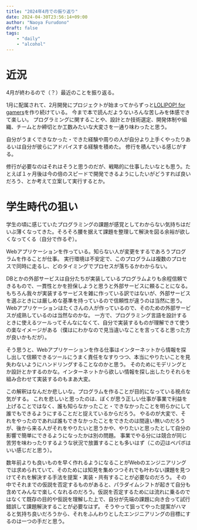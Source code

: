 ```yaml
---
title: "2024年4月での振り返り"
date: 2024-04-30T23:56:14+09:00
author: "Naoya Furudono"
draft: false
tags:
    - "daily"
    - "alcohol"
---
```


# 近況

4月が終わるので（？）最近のことを振り返る。

1月に配属されて、2月開発にプロジェクトが始まってからずっと[LOLIPOP! for gamers](https://gamers.lolipop.jp/)を作り続けている。
今まで本で読んだようないろんな苦しみを体感できて楽しい。
プログラミングに関することや、設計とか技術選定、開発体制や組織、チームとか締切とか工数みたいな大変さを一通り味わったと思う。

自分がうまくできなかった・できた経験や周りの人が自分より上手くやったりあるいは自分が彼らにアドバイスする経験を積めた。
修行を積んでいる感じがする。

修行が必要なのはそれはそうと思うのだが、戦略的に仕事したいなとも思う。たとえば１ヶ月後は今の倍のスピードで開発できるようにしたいがどうすれば良いだろう、とか考えて立案して実行するとか。

# 学生時代の狙い

学生の頃に感じていたプログラミングの課題が感覚としてわからない気持ちはだいぶ薄くなってきた。そろそろ腰を据えて課題を整理して解決を図る余裕が欲しくなってくる（自分で作るぞ）。

Webアプリケーションを作っている。知らない人が変更をするであろうプログラムを作ることが仕事。
実行環境は不安定で、このプログラムは複数のプロセスで同時に走るし、どのタイミングでプロセスが落ちるかわからない。

DBとかの外部サービスは自分たちが実装しているプログラムよりも余程信頼できるもので、一貫性とかを担保しようと思うと外部サービスに頼ることになる。
もちろん我々が実装するサービスを雑に作っている訳ではないが、外部サービスを選ぶときには厳しめな基準を持っているので信頼性が違うのは当然に思う。
Webアプリケーションはたくさんの人が作っているので、そのための外部サービスが成熟しているのは当然なのかな。
一方で、プログラミング言語を設計するときに使えるツールってそんなになくて、自分で実装するものが理解できて使うの楽なイメージがある（僕はにわかなので見当違いなことを言ってると思った方が良いかもだが）。

そう思うと、Webアプリケーションを作る仕事はインターネットから情報を探し出して信頼できるツールにうまく責任をなすりつつ、本当にやりたいことを見失わないようにハンドリングすることなのかと思う。
そのためにモデリングとか設計とかするのかな。インターネットから欲しい情報を探し出したりそれらを組み合わせて実装するのもまあ大変。

この解釈はなんだか悲しいな。プログラムを作ることが目的になっている視点な気がする。
これを悲しいと思ったのは、ぼくが思う正しい仕事が事業で利益を上げることではなく、誰も知らなかったこと・できなかったことを明らかにして誰でもできるようにすることだと捉えているからだろう。
やるのが大変で、それをやったのであれば誰もできなかったことをできたのは間違い無いのだろうが、後から来る人がそれをやりたいと思うかや、やりたいと思ったとして自分の影響で簡単にできるようになったかは別の問題。
事業でやる分には競合が同じ苦労を味わったりするような状況で放置することも多いはず（この辺はペパボはいい感じだと思う）。

数年前よりも良いものを早く作れるようになることがWebのエンジニアリングでは求められていて、そのためには知見を集めつつそれでも叶わない課題を見つけてそれを解決する手法を提案・実装・共有することが必要なのだろう。
その中でそれまでの仮説を否定するものがあると、パラダイムシフトが起きて自分も含めてみんなで楽しくなれるのだろう。仮説を否定するためには流れに乗るのではなくて既存の目的や仮説を理解した上で、自分が先端の課題に向き合って試行錯誤して課題解決することが必要なはず。
そうやって狙ってやった提案がハマると気持ち良いだろうから、それをふんわりとしたエンジニアリングの目標にするのは一つの手だと思う。

